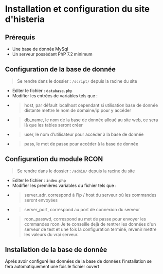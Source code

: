 # Installation et configuration du site d'histeria

## Prérequis

* Une base de donnée MySql
* Un serveur possédant PhP 7.2 minimum

## Configuration de la base de donnée

> Se rendre dans le dossier : `/script/` depuis la racine du site
* Editer le fichier : `database.php`
* Modifier les entrées de variables tels que : 
* > host, par défault localhost cependant si utilisation base de donnée distante mettre le nom de domaine/ip pour y accéder
* > db_name, le nom de la base de donnée alloué au site web, ce sera là que les tables seront créer
* > user, le nom d'utilisateur pour accéder à la base de donnée
* > pass, le mot de passe pour accéder à la base de donnée

## Configuration du module RCON

> Se rendre dans le dossier : `/admin/` depuis la racine du site
* Editer le fichier : `index.php`
* Modifier les premières variables du fichier tels que :
* > server_adr, correspond à l'ip / host du serveur où les commandes seront envoyées
* > server_port, correspond au port de connexion du serveur
* > rcon_passwd, correspond au mot de passe pour envoyer les commandes rcon
Je te conseille dejà de rentrer les données d'un serveur de test et une fois la configuration terminé, revenir mettre les valeurs du vrai serveur.

## Installation de la base de donnée

Après avoir configuré les données de la base de données l'installation se fera automatiquement une fois le fichier ouvert
 
